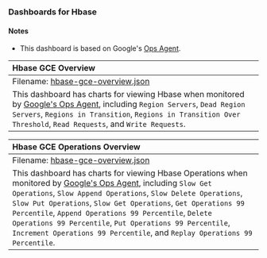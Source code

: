 ### Dashboards for Hbase

#### Notes

- This dashboard is based on Google's [Ops Agent](https://cloud.google.com/stackdriver/docs/solutions/agents/ops-agent).


|Hbase GCE Overview|
|:------------------|
|Filename: [hbase-gce-overview.json](cassandra-gce-overview.json)|
|This dashboard has charts for viewing Hbase when monitored by [Google's Ops Agent](https://cloud.google.com/stackdriver/docs/solutions/agents/ops-agent/third-party/cassandra#monitored-metrics), including `Region Servers`, `Dead Region Servers`, `Regions in Transition`, `Regions in Transition Over Threshold`, `Read Requests`, and `Write Requests`. |

|Hbase GCE Operations Overview|
|:------------------|
|Filename: [hbase-gce-overview.json](cassandra-gce-overview.json)|
|This dashboard has charts for viewing Hbase Operations when monitored by [Google's Ops Agent](https://cloud.google.com/stackdriver/docs/solutions/agents/ops-agent/third-party/cassandra#monitored-metrics), including `Slow Get Operations`, `Slow Append Operations`, `Slow Delete Operations`, `Slow Put Operations`, `Slow Get Operations`, `Get Operations 99 Percentile`, `Append Operations 99 Percentile`, `Delete Operations 99 Percentile`, `Put Operations 99 Percentile`, `Increment Operations 99 Percentile`, and `Replay Operations 99 Percentile`. |